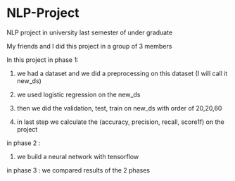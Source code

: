 # NLP-Project
NLP project in university last semester of under graduate

My friends and I did this project in a group of 3 members

In this project in phase 1:

1. we had a dataset and we did a preprocessing on this dataset (I will call it new_ds)
   
3. we used logistic regression on the new_ds
   
5. then we did the validation, test, train on new_ds with order of 20,20,60
   
7. in last step we calculate the (accuracy, precision, recall, score1f) on the project

in phase 2 : 

1. we build a neural network with tensorflow

in phase 3 : we compared results of the 2 phases
